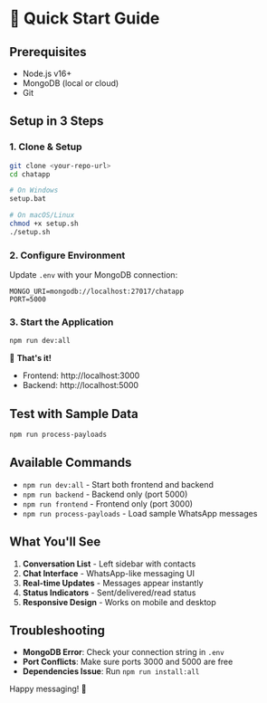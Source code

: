 # 🚀 Quick Start Guide

## Prerequisites
- Node.js v16+ 
- MongoDB (local or cloud)
- Git

## Setup in 3 Steps

### 1. Clone & Setup
```bash
git clone <your-repo-url>
cd chatapp

# On Windows
setup.bat

# On macOS/Linux
chmod +x setup.sh
./setup.sh
```

### 2. Configure Environment
Update `.env` with your MongoDB connection:
```env
MONGO_URI=mongodb://localhost:27017/chatapp
PORT=5000
```

### 3. Start the Application
```bash
npm run dev:all
```

🎉 **That's it!** 

- Frontend: http://localhost:3000
- Backend: http://localhost:5000

## Test with Sample Data
```bash
npm run process-payloads
```

## Available Commands
- `npm run dev:all` - Start both frontend and backend
- `npm run backend` - Backend only (port 5000)
- `npm run frontend` - Frontend only (port 3000)
- `npm run process-payloads` - Load sample WhatsApp messages

## What You'll See
1. **Conversation List** - Left sidebar with contacts
2. **Chat Interface** - WhatsApp-like messaging UI
3. **Real-time Updates** - Messages appear instantly
4. **Status Indicators** - Sent/delivered/read status
5. **Responsive Design** - Works on mobile and desktop

## Troubleshooting
- **MongoDB Error**: Check your connection string in `.env`
- **Port Conflicts**: Make sure ports 3000 and 5000 are free
- **Dependencies Issue**: Run `npm run install:all`

Happy messaging! 💬
